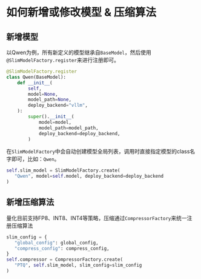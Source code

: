 # 如何新增或修改模型 & 压缩算法


## 新增模型

以Qwen为例，所有新定义的模型继承自`BaseModel`，然后使用`@SlimModelFactory.register`来进行注册即可。

```python
@SlimModelFactory.register
class Qwen(BaseModel):
    def __init__(
        self,
        model=None,
        model_path=None,
        deploy_backend="vllm",
    ):
        super().__init__(
            model=model,
            model_path=model_path,
            deploy_backend=deploy_backend,
        )
```

在`SlimModelFactory`中会自动创建模型全局列表，调用时直接指定模型的class名字即可，比如：`Qwen`。

```python
self.slim_model = SlimModelFactory.create(
   "Qwen", model=self.model, deploy_backend=deploy_backend
)
```


## 新增压缩算法

量化目前支持FP8、INT8、INT4等策略，压缩通过`CompressorFactory`来统一注册压缩算法


```python
slim_config = {
   "global_config": global_config,
   "compress_config": compress_config,
}
self.compressor = CompressorFactory.create(
   "PTQ", self.slim_model, slim_config=slim_config
)

```
